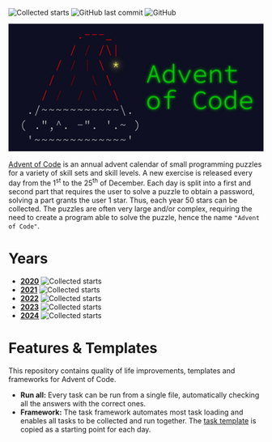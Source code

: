 <!-- Main README -->

![Collected starts](https://img.shields.io/static/v1?style=flat&logo=apachespark&label=stars&message=176&color=yellow&logoColor=yellow)
![GitHub last commit](https://img.shields.io/github/last-commit/yuriisthebest/Advent-of-Code?logo=GitHub)
![GitHub](https://img.shields.io/github/license/yuriisthebest/Advent-of-Code?logo=GitHub)

![Advent of Code](utils/advent_of_code.jpg)

[Advent of Code](https://adventofcode.com/) is an annual advent calendar of small programming puzzles for a variety of skill sets and skill levels.
A new exercise is released every day from the 1<sup>st</sup> to the 25<sup>th</sup> of December.
Each day is split into a first and second part that requires the user to solve a puzzle to obtain a password,
 solving a part grants the user 1 star. Thus, each year 50 stars can be collected.
The puzzles are often very large and/or complex,
 requiring the need to create a program able to solve the puzzle, hence the name `"Advent of Code"`.

# Years

- [**2020**](years/AoC2020) ![Collected starts](https://img.shields.io/static/v1?style=flat-square&logo=apachespark&label=stars&message=2/50&color=important&logoColor=yellow)
- [**2021**](years/AoC2021) ![Collected starts](https://img.shields.io/static/v1?style=flat-square&logo=apachespark&label=stars&message=50/50&color=success&logoColor=yellow)
- [**2022**](years/AoC2022) ![Collected starts](https://img.shields.io/static/v1?style=flat-square&logo=apachespark&label=stars&message=44/50&color=yellow&logoColor=yellow)
- [**2023**](years/AoC2023) ![Collected starts](https://img.shields.io/static/v1?style=flat-square&logo=apachespark&label=stars&message=30/50&color=important&logoColor=yellow)
- [**2024**](years/AoC2024) ![Collected starts](https://img.shields.io/static/v1?style=flat-square&logo=apachespark&label=stars&message=50/50&color=success&logoColor=yellow)

# Features & Templates

This repository contains quality of life improvements, templates and frameworks for Advent of Code.

* **Run all:** Every task can be run from a single file, automatically checking all the answers with the correct ones.
* **Framework:** The task framework automates most task loading and enables all tasks to be collected and run together.
 The [task template](templates/task_template.py) is copied as a starting point for each day.
